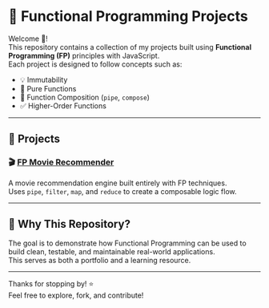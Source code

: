 # 🧬 Functional Programming Projects

Welcome 👋!  
This repository contains a collection of my projects built using **Functional Programming (FP)** principles with JavaScript.  
Each project is designed to follow concepts such as:

- 💡 Immutability
- 🧼 Pure Functions
- 🔁 Function Composition (`pipe`, `compose`)
- ✅ Higher-Order Functions

---

## 📂 Projects

### 🎬 [FP Movie Recommender](https://github.com/Mostafa-36/fp-movie-recommender)  
A movie recommendation engine built entirely with FP techniques.  
Uses `pipe`, `filter`, `map`, and `reduce` to create a composable logic flow.

---

## 📌 Why This Repository?

The goal is to demonstrate how Functional Programming can be used to build clean, testable, and maintainable real-world applications.  
This serves as both a portfolio and a learning resource.

---

Thanks for stopping by! ⭐  
Feel free to explore, fork, and contribute!

